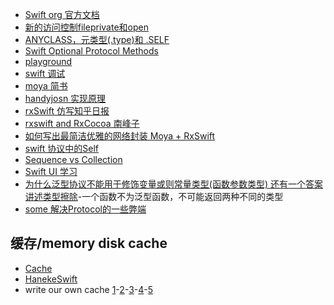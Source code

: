 * [Swift org 官方文档](https://docs.swift.org/swift-book/LanguageGuide/TheBasics.html)
* [新的访问控制fileprivate和open](http://www.jianshu.com/p/604305a61e57)
* [ANYCLASS，元类型(.type)和 .SELF](http://swifter.tips/self-anyclass/)
* [Swift Optional Protocol Methods](http://useyourloaf.com/blog/swift-optional-protocol-methods/)
* [playground](https://code.tutsplus.com/zh-hans/tutorials/rapid-interactive-prototyping-with-xcode-playgrounds--cms-26637)
* [swift 调试](http://blog.csdn.net/hello_hwc/article/details/50491813)
* [moya 简书](http://www.jianshu.com/p/c4b57ce13a56)
* [handyjosn 实现原理](http://www.jianshu.com/p/eac4a92b44ef)
* [rxSwift 仿写知乎日报](http://www.jianshu.com/p/7ca8e4b438af)
* [rxswift and RxCocoa 南峰子](http://southpeak.github.io/2017/01/16/Getting-Started-With-RxSwift-and-RxCocoa/)
* [如何写出最简洁优雅的网络封装 Moya + RxSwift](http://www.jianshu.com/p/c1494681400b)
* [swift 协议中的Self](http://swifter.tips/use-self/)
* [Sequence vs Collection](https://academy.realm.io/cn/posts/try-swift-soroush-khanlou-sequence-collection/)
* [Swift UI 学习](https://developer.apple.com/tutorials/swiftui/building-lists-and-navigation)
* [为什么泛型协议不能用于修饰变量或则常量类型(函数参数类型) 还有一个答案讲述类型擦除](https://stackoverflow.com/questions/27725803/how-to-use-generic-protocol-as-a-variable-type)-一个函数不为泛型函数，不可能返回两种不同的类型
* [some 解决Protocol的一些弊端](https://stackoverflow.com/questions/56433665/what-is-the-some-keyword-in-swiftui)
## 缓存/memory disk cache
* [Cache](https://github.com/hyperoslo/Cache)
* [HanekeSwift](https://github.com/Haneke/HanekeSwift)
* write our own cache [1](https://medium.com/@NilStack/swift-world-write-our-own-cache-part-1-data-converter-7941f4701043)-[2](https://medium.com/@NilStack/swift-world-write-our-own-cache-part-2-cache-protocol-a44ae10f5319)-[3](https://medium.com/@NilStack/swift-world-write-our-own-cache-part-3-memory-cache-and-disk-cache-7056948eb52c)-[4](https://medium.com/@NilStack/swift-world-write-our-own-cache-part-4-cache-manager-c117995740d2)-[5](https://medium.com/@NilStack/swift-world-write-our-own-cache-part-5-final-project-98d07df752c1)